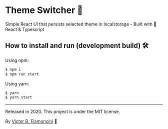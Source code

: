 # Theme Switcher 🎨

Simple React UI that persists selected theme in localstorage - Built with 💙 React & Typescript

## How to install and run (development build) 🛠
Using npm:
```bash
$ npm i
$ npm run start
```

Using yarn:

```bash
$ yarn
$ yarn start
```

----------
Released in 2020. This project is under the MIT license.

By [Victor B. Fiamoncini](https://github.com/Victor-Fiamoncini) 🚀
